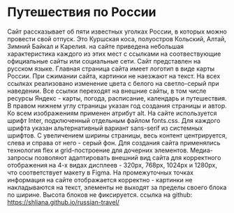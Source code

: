 # **Путешествия по России**
Сайт рассказывает об пяти известных уголках России, в которых можно провести свой отпуск. Это Куршская коса, полуостров Кольский, Алтай, Зимний Байкал и Карелия. на сайте приведена небольшая характеристика каждого из этих мест с ссылками на соотвествующие официальные сайты или социальные сети. Сайт представлен на русском языке. Главная страница сайта имеет логотип в виде карты России. При сжимании сайта, картинки не наезжают на текст. На всех ссылках реализовано изменение цвета с белого на светло-серый при наведении. Все ссылки переходят на внешние сайты, в том числе ресурсы Яндекс - карты, погода, расписание, календарь и путешествия. В правом нижнем углу страницы указан год создания страницы и автор. Ко всем изображениям применен атрибут alt. На сайте используется шрифт Inter, подключенный отдельным файлом fonts.css. Для каждого шрифта указан альтернативный вариант sans-serif из системных шрифтов. С увеличением ширины страницы, весь контент центрируется, слева и справа от него - серый фон. Для создания сайта применялись технология flex и grid-построение для дочерних элементов. Медиа-запросы позволяют адаптировать внешний вид сайта для корректного отображения на 4-х видах дисплеев - 320px, 768px, 1024px и 1280px, что соответствует макету в Figma. На промежуточных точках информация на сайте отображается корректно - картинки не накладываются на текст, элементы не выходят за пределы своего блока по ширине. Высота блоков не фиксируется.
ссылка на github: https://shliana.github.io/russian-travel/




